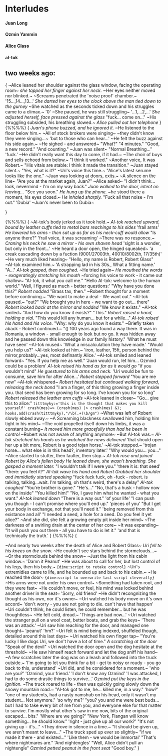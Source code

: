 # Interludes

#### Juan Long

#### Ozmin Yammin

#### Alice Glass

#### al-tok

## two weeks ago:

{
~Alice leaned her shoulder against the glass window, facing the operating room~
*she tapped her finger against her neck.*
~Her eyes neither moved nor blinked.~
~Screams penetrated the 'noise proof' chamber.~
'15...,14...,13...'
*She darted her eyes to the clock above the man tied down to the gurney* 
~She watched as the seconds ticked down and his struggles came to a climax.~
'0'
~She paused, he was still struggling~
'...1,...2,...'
*She adjusted herself, face pressed against the glass*
"fuck... come on..."
~His struggling subsided, his breathing slowed.~
*Alice pulled out her telephone*
}
{%%%%}
{
*Juan's phone buzzed, and he ignored it.*
~He listened to the floor below him.~ 
~All of stock brokers were singing~
~they didn't know they were singing...~
'but to those who can hear...'
~He felt the buzz against his side again.~
~He sighed - and answered~
"What?"
"4 minutes."
"Good, a new record."
"And counting."
~Juan was silent~
"Normal Breathing..."
'fuck.'
~He didn't really want this day to come, if it had.~
~The choir of buys and sells echoed from below.~
"I think it worked."
~Another voice, It was Robert.~
"His vitals are stable: I think it made the transition."
~Juan stayed silent.~
"Yes, what is it?"
~Uri's voice this time.~
"Alice's latest serume looks like the one."
~Juan was looking at doors, exits.~
~A silence on the line~
"Are you at the market again, Juan?"
~Alice asked~
"I didn't think... look, nevermind - I'm on my way back."
*Juan walked to the door, intent on leaving...*
"See you soon."
*He hung up the phone.*
~he stood there a moment, his eyes closed.~
*He inhaled sharply.*
"Fuck all that noise - I'm out."
'Dubia'
~Juan's never been to Dubia~

}
 
{%%%%}
{
~Al-tok's body jerked as it took hold.~
*Al-tok reached upward, bound by leather cuffs tied to metal bars reachings to his sides*
'frail arms'
*He lowered his arms - then sat up as far as his neck-cuff would allow*
"Is anyone there?"
'frail voice, it was screaming'
~There was no responce.~
*Craning his neck he saw a mirror - his own shaven head*
'sight is a wonder, but only in the front...'
~He heard a door open, the hinged squeaked~
'a creak cascading down by a fuction (9001/27003th, 40010/8002th, 17/35th)'
~He very much liked hearing~
"Hello, my name is Robert, Robert Glass"
~Al-tok examined him.~
'A strapping lad in his 30s., What a fitting name.'
"A..."
*Al-tok gasped, then coughed.*
~He tried again~
*He mouthed the words - exageratingly stretching his mouth*
~forcing his voice to work - it came out shallow~
"Al-tok, it what you call me."
"Hello Al-tok: welcome to the human world."
'Well, I figured as much - better questions:'
"Why have you done this?"
*Robert nodded*
"Brass tax, then."
~Robert thought for a moment before continuing.~
"We want to make a deal - We want out."
~Al-tok paused.~
"out?"
"We brought you in here - we want to go out... there"
*Robert looked back at the mirror and nodded*
"We know it exists."
~Al-tok smiled~
"And how do you know it exists?"
"This."
*Robert raised a hand, holding a vial.*
"This would kill any human... 
but for a while..."
*Al-tok raised his hand and his voice.*
"Why: why do you know it exists."
~Briefly taken aback - Robert continued.~
"() 100 years ago found a way there. 
It was in Romania, a window - small enough to look but no go.
It was hidden away and he passed down this knowledge in our family history."
'What he must have seen'
~Al-tok mused~
'What a miscalculation they have made.'
"Would you help us?"
~Al-tok looked at him.~
'iron, leather, 15ft, person behind the mirror,probably...yes, most definantly Alice.'
~Al-tok smiled and leaned forward~
"Yes. If you help me as well."
'Juan would run, let him... Ozmind could be a problem'
*Al-tok raised his hand as far as it would go*
"if you wouldn't mind"
*He guestured to his arms and neck.*
'Uri would be fun to consume, save him for after Alice...'
*Robert stepped forward*
"You are me now"
~Al-tok whispered~
*Robert hesitated but continued walking forward, releasing the neck bond*
"I am a finger, of this thing growing a finger inside you. 
that seed has been growing for so long.
I've known you for so long"
*Robert released the leather arm cuffs*
~Al-tok leaned in closer~
"Go... give this to alice:"
`
titttmyky:='this is the thought that makes you kill yourself'
crash(mes)=>
    (crash(mes) |> crash(mes) &);
hooks.add(crash(titttmyky),"/\b(.+)\b/gm")
`
~What was left of Robert slowly ebbed away.~
~A Screaming blackness swallowed him, holding him tight in his mind~
~The void propelled itself down his limbs, it was a constant burning~
*It moved him more gracefully than had he been in control*
~Robert was not aware of anything anymore~
~But Al-tok was.~
*Al-tok stretched his hands as he watched the news delivered*
'that should open her up a bit more, Robert is a good tojan horse.'
~Al-tok stopped.~
'trojan horse... what else is in this head?, inventory later.'
"Why would you... you..."
~Alice started to stutter, then faulter, then stop.~
*Al-tok rose and joined Robert by Alice's fallen body*
*He leaned down, she wasn't breathing.*
*She gasped a moment later.*
"I wouldn't talk if I were you."
'there it is: that seed'
"there: you feel it?"
*Al-tok wave his hand and Robert Grabbed her shoulder and immidiatly started speaking*
"fuck fuck fuck, oh -fuck - robert. 
is talking, talking...wait. 
I'm talking, oh that's weird, there's a delay"
*Al-tok coughed*
"You're brother is gone."
"He's..."
"No, that's a husk - hollow now on the inside"
"You killed him!"
"No, I gave him what he wanted - what you want."
*Al-tok leaned down*
"There is a way out."
'of your life'
"I can push you though - I can't promise where you'll end up."
'pieces of you'
"But I get your body in exchange, not that you'll need it."
'being removed from this existance and all'
"I needed a seed, a hole for a seed.
Do you feel it yet alice?"
~And she did, she felt a growing empty pit inside her mind~
~The darkness of a swirling drain at the center of her core~
~It was expanding~
"It will push you out there - all you have to do is let it."
'and that is technically the truth.'
}
{%%%%}
{

~And nearly two weeks after the death of Alice and Robert Glass~
*Uri fell to his knees on the snow.*
~He couldn't see stars behind the stormclouds...~
~Or the stormclouds behind the snow~ 
~Just the light from his cabin window.~
'Damn it Peanut'
~He was about to call for her, but lost control of his legs, then his body.~
`{dime:script to retake control}`
~Uri's extremidies came to life, and he bounded up and back to his cabin.~
~He reached the door~
`{dime:script to overwrite last script cleverally}`
~His arms were not under his own control~
~Something had taken root, and they were fast~
~He couldn't move, or feel, his mind was locked behind another driver in the seat~
'Sorry, old friend'
~He didn't recongnizing the thought as his own, nor it's owner~
~Uri watched his body move on it's own accord~
'don't worry - you are not going to die. can't have that happen'
~Uri couldn't think, he could listen, he could remember... but he was thoughtless~
~He felt cold, dread.~
'Things are bad now...'
~Uri watched the stranger pull on a wool coat, better boats, and grab the keys~
'There was an attack.'
~Uri saw him reaching for the door, and managed one thought~
'peanut'
'hm?'
~Uri felt is mind being indexed, shuffeled though, detailed around this last days~
~Uri watched his own finger tap~
"You're lucky I like dogs Uri, we don't have a lot of time."
*A scratching at the door*
"Speak of the devil"
~Uri watched the door open and the dog hesitate at the threshold~
~He saw himself reach forward and let the dog sniff his hand~
~A few scratches later the dog was on a leash and followed into the truck outside.~
'I'm going to let you think for a bit - get to noisy or roudy - you go back to this, understand'
~Uri did, and he considered for a moment.~
'who are you?'
'Ozmind, your friend.'
'I don't know any Ozmind'
'I was attacked, I had to do some drastic things to survive...'
*Ozmind put the keys in the ignition.*
~The truck roared to life - then was quickly going slowly down the snowy mountain road.~
"Al-tok got to me, he... killed me, in a way."
'how?'
"one of my students, had a nasty namshub on his head, only it wasn't my student...
Not anymore."
'so why me?'
"you? you and me were best buds...
but I had to take every bit of me from you, and everyone else for that matter to survive.
I'm mostly what other's saw in me now, bits of the original escaped... bits."
'Where are we going?'
"New York, Flangan will know something... he should know."
'right - just give up all our work?'
"It's not giving up - it's..."
~They drove in silence in a time.~
"It should be given up, we aren't meant to leave..."
~The truck sped up ever so slightly~
"if we made it there - and existed..."
'Like them - we would be immortal'
"That's where nightmares are."
'And nightengles'
"Well, Alice didn't pull an nightengle"
*Ozmind petted peanut in the front seat*
"Good boy."
}
